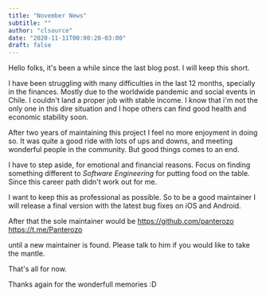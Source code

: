 ```yaml
---
title: "November News"
subtitle: ""
author: "clsource"
date: "2020-11-11T00:00:20-03:00"
draft: false
---
```


Hello folks, it's been a while since the last blog post.
I will keep this short.

I have been struggling with many difficulties in the last 12 months,
specially in the finances. Mostly due to the worldwide pandemic and social
events in Chile. I couldn't land a proper job with stable income. I know
that i'm not the only one in this dire situation and I hope others can
find good health and economic stability soon.

After two years of maintaining this project I feel no more enjoyment
in doing so. It was quite a good ride with lots of ups and downs,
and meeting wonderful people in the community. But good things
comes to an end.

I have to step aside, for emotional and financial reasons.
Focus on finding something different to _Software Engineering_ for putting food on the table.
Since this career path didn't work out for me.

I want to keep this as professional as possible.
So to be a good maintainer I will release a final version with the latest
bug fixes on iOS and Android.

After that the sole maintainer would be
https://github.com/panterozo
https://t.me/Panterozo

until a new maintainer is found. Please talk to him
if you would like to take the mantle.

That's all for now.

Thanks again for the wonderfull memories :D
